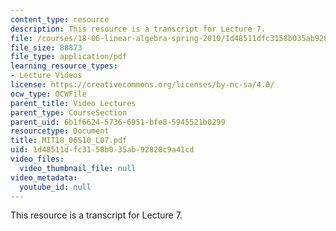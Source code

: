 ```yaml
---
content_type: resource
description: This resource is a transcript for Lecture 7.
file: /courses/18-06-linear-algebra-spring-2010/1d48511dfc3158b035ab92820c9a41cd_MIT18_06S10_L07.pdf
file_size: 88873
file_type: application/pdf
learning_resource_types:
- Lecture Videos
license: https://creativecommons.org/licenses/by-nc-sa/4.0/
ocw_type: OCWFile
parent_title: Video Lectures
parent_type: CourseSection
parent_uid: 6b1f6624-5736-6951-bfe8-5945521b0299
resourcetype: Document
title: MIT18_06S10_L07.pdf
uid: 1d48511d-fc31-58b0-35ab-92820c9a41cd
video_files:
  video_thumbnail_file: null
video_metadata:
  youtube_id: null
---
```

This resource is a transcript for Lecture 7.